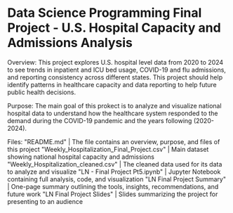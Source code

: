 # Data Science Programming Final Project - U.S. Hospital Capacity and Admissions Analysis

Overview:
This project explores U.S. hospital level data from 2020 to 2024 to see trends in inpatient and ICU bed usage, COVID-19 and flu admissions, and reporting consistency across different states. This project should help identify patterns in healthcare capacity and data reporting to help future public health decisions.

Purpose: 
The main goal of this prokect is to analyze and visualize national hospital data to understand how the healthcare system responded to the demand during the COVID-19 pandemic and the years following (2020-2024).

Files:
"README.md" | The file contains an overview, purpose, and files of this project
"Weekly_Hospitalization_Final_Project.csv" | Main dataset showing national hospital capacity and admissions
"Weekly_Hospitalization_cleaned.csv" | The cleaned data used for its data to analyze and visualize
"LN - Final Project Pt5.ipynb" | Jupyter Notebook containing full analysis, code, and visualization
"LN Final Project Summary" | One-page summary outlining the tools, insights, recommendations, and future work
"LN Final Project Slides" | Slides summarizing the project for presenting to an audience



